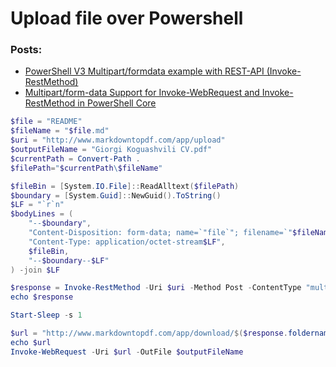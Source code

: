 # Upload file over Powershell

### Posts:
- [PowerShell V3 Multipart/formdata example with REST-API (Invoke-RestMethod)](https://www.snip2code.com/Snippet/396726/PowerShell-V3-Multipart-formdata-example)
- [Multipart/form-data Support for Invoke-WebRequest and Invoke-RestMethod in PowerShell Core](https://get-powershellblog.blogspot.com/2017/09/multipartform-data-support-for-invoke.html)

```powershell
$file = "README"
$fileName = "$file.md"
$uri = "http://www.markdowntopdf.com/app/upload"
$outputFileName = "Giorgi Koguashvili CV.pdf"
$currentPath = Convert-Path .
$filePath="$currentPath\$fileName"

$fileBin = [System.IO.File]::ReadAlltext($filePath)
$boundary = [System.Guid]::NewGuid().ToString()
$LF = "`r`n"
$bodyLines = (
    "--$boundary",
    "Content-Disposition: form-data; name=`"file`"; filename=`"$fileName`"",
    "Content-Type: application/octet-stream$LF",
    $fileBin,
    "--$boundary--$LF"
) -join $LF

$response = Invoke-RestMethod -Uri $uri -Method Post -ContentType "multipart/form-data; boundary=`"$boundary`"" -Body $bodyLines
echo $response

Start-Sleep -s 1

$url = "http://www.markdowntopdf.com/app/download/$($response.foldername)/$file"
echo $url
Invoke-WebRequest -Uri $url -OutFile $outputFileName
```
